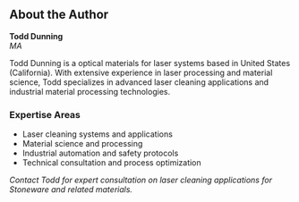## About the Author

**Todd Dunning**  
*MA*

Todd Dunning is a optical materials for laser systems based in United States (California). With extensive experience in laser processing and material science, Todd specializes in advanced laser cleaning applications and industrial material processing technologies.

### Expertise Areas
- Laser cleaning systems and applications
- Material science and processing
- Industrial automation and safety protocols
- Technical consultation and process optimization

*Contact Todd for expert consultation on laser cleaning applications for Stoneware and related materials.*